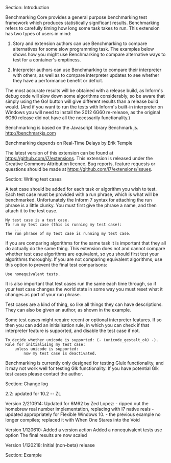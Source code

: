 
Section: Introduction

Benchmarking Core provides a general purpose benchmarking test framework which produces statistically significant results. Benchmarking refers to carefully timing how long some task takes to run. This extension has two types of users in mind:

1. Story and extension authors can use Benchmarking to compare alternatives for some slow programming task. The examples below shows how you might use Benchmarking to compare alternative ways to test for a container's emptiness.

2. Interpreter authors can use Benchmarking to compare their interpreter with others, as well as to compare interpreter updates to see whether they have a performance benefit or deficit.

The most accurate results will be obtained with a release build, as Inform's debug code will slow down some algorithms considerably, so be aware that simply using the Go! button will give different results than a release build would. (And if you want to run the tests with Inform's built-in interpreter on Windows you will need to install the 2012 6G60 re-release, as the original 6G60 release did not have all the necessarily functionality.)

Benchmarking is based on the Javascript library Benchmark.js. http://benchmarkjs.com

Benchmarking depends on Real-Time Delays by Erik Temple

The latest version of this extension can be found at <https://github.com/i7/extensions>. This extension is released under the Creative Commons Attribution licence. Bug reports, feature requests or questions should be made at <https://github.com/i7/extensions/issues>.

Section: Writing test cases

A test case should be added for each task or algorithm you wish to test. Each test case must be provided with a run phrase, which is what will be benchmarked. Unfortunately the Inform 7 syntax for attaching the run phrase is a little clunky. You must first give the phrase a name, and then attach it to the test case.

	My test case is a test case.
	To run my test case (this is running my test case):
		...
	The run phrase of my test case is running my test case.

If you are comparing algorithms for the same task it is important that they all do actually do the same thing. This extension does not and cannot compare whether test case algorithms are equivalent, so you should first test your algorithms thoroughly. If you are not comparing equivalent algorithms, use this option to prevent the final test comparisons:

	Use nonequivalent tests.

It is also important that test cases run the same each time through, so if your test case changes the world state in some way you must reset what it changes as part of your run phrase.

Test cases are a kind of thing, so like all things they can have descriptions. They can also be given an author, as shown in the example.

Some test cases might require recent or optional interpreter features. If so then you can add an initialisation rule, in which you can check if that interpreter feature is supported, and disable the test case if not.

	To decide whether unicode is supported: (- (unicode_gestalt_ok) -).
	Rule for initialising my test case:
		unless unicode is supported:
			now my test case is deactivated.

Benchmarking is currently only designed for testing Glulx functionality, and it may not work well for testing Glk functionality. If you have potential Glk test cases please contact the author.

Section: Change log

2.2: updated for 10.2 -- ZL

Version 2/210914:
	Updated for 6M62 by Zed Lopez:
	- ripped out the homebrew real number implementation, replacing with I7 native reals
	- updated appropriately for Flexible Windows 10.
	- the previous example no longer compiles; replaced it with When One Stares into the Void

Version 1/120610:
	Added a version action
	Added a nonequivalent tests use option
	The final results are now scaled

Version 1/120218:
	Initial (non-beta) release

Section: Example

